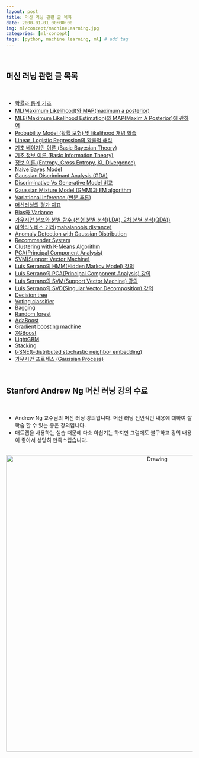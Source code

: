 ```yaml
---
layout: post
title: 머신 러닝 관련 글 목차
date: 2000-01-01 00:00:00
img: ml/concept/machineLearning.jpg
categories: [ml-concept] 
tags: [python, machine learning, ml] # add tag
---
```


<br>

## **머신 러닝 관련 글 목록**

<br>

- [확률과 통계 기초](https://gaussian37.github.io/ml-concept-basic_probability_statistics/)
- [ML(Maximum Likelihood)와 MAP(maximum a posterior)](https://gaussian37.github.io/ml-concept-mle-and-map/)
- [MLE(Maximum Likelihood Estimation)와 MAP(Maxim A Posterior)에 관하여](https://gaussian37.github.io/ml-concept-mlemap)
- [Probability Model (확률 모형) 및 likelihood 개념 학습](https://gaussian37.github.io/ml-concept-probability_model/)
- [Linear, Logistic Regression의 확률적 해석](https://gaussian37.github.io/ml-concept-probability_analysis_of_regression/)
- [기초 베이지안 이론 (Basic Bayesian Theory)](https://gaussian37.github.io/ml-concept-basic_bayesian_theory/)
- [기초 정보 이론 (Basic Information Theory)](https://gaussian37.github.io/ml-concept-basic_information_theory/)
- [정보 이론 (Entropy, Cross Entropy, KL Divergence)](https://gaussian37.github.io/ml-concept-infomation_theory/)
- [Naive Bayes Model](https://gaussian37.github.io/ml-concept-naive_bayes_model/)
- [Gaussian Discriminant Analysis (GDA)](https://gaussian37.github.io/ml-concept_gda/)
- [Discriminative Vs Generative Model 비교](https://gaussian37.github.io/ml-concept-discriminative_generative_model)
- [Gaussian Mixture Model (GMM)과 EM algorithm](https://gaussian37.github.io/ml-concept-gmm_em_algorithm)
- [Variational Inference (변분 추론)](https://gaussian37.github.io/ml-concept-variational_inference)
- [머신러닝의 평가 지표](https://gaussian37.github.io/ml-concept-ml-evaluation/)    
- [Bias와 Variance](https://gaussian37.github.io/machine-learning-concept-bias_and_variance/)
- [가우시안 분포와 분별 함수 (선형 분별 분석(LDA), 2차 분별 분석(QDA))](https://gaussian37.github.io/ml-concept-gaussian_discriminant/)
- [마할라노비스 거리(mahalanobis distance)](https://gaussian37.github.io/ml-concept-mahalanobis_distance/)
- [Anomaly Detection with Gaussian Distribution](https://gaussian37.github.io/ml-concept-andrewng-anomalydetection/)
- [Recommender System](https://gaussian37.github.io/ml-concept-andrewng-recommender/)
- [Clustering with K-Means Algorithm](https://gaussian37.github.io/ml-concept-andrewng-kmeans/)
- [PCA(Principal Component Analysis)](https://gaussian37.github.io/ml-concept-andrewng-pca/)
- [SVM(Support Vector Machine)](https://gaussian37.github.io/ml-concept-andrewng-svm/)
- [Luis Serrano의 HMM(Hidden Markov Model) 강의](https://gaussian37.github.io/ml-concept-serrano_hmm/)
- [Luis Serrano의 PCA(Principal Component Analysis) 강의](https://gaussian37.github.io/ml-concept-serrano_pca/)
- [Luis Serrano의 SVM(Support Vector Machine) 강의]()
- [Luis Serrano의 SVD(Singular Vector Decomposition) 강의]()
- [Decision tree]()
- [Voting classifier]()
- [Bagging]()
- [Random forest]()
- [AdaBoost]()
- [Gradient boosting machine]()
- [XGBoost]()
- [LightGBM]()
- [Stacking]()
- [t-SNE(t-distributed stochastic neighbor embedding)](https://gaussian37.github.io/ml-concept-t_sne/)
- [가우시안 프로세스 (Gaussian Process)](https://gaussian37.github.io/ml-concept-gaussian_process/)

<br>

## **Stanford Andrew Ng 머신 러닝 강의 수료**

<br>

- Andrew Ng 교수님의 머신 러닝 강의입니다. 머신 러닝 전반적인 내용에 대하여 잘 학습 할 수 있는 좋은 강의입니다.
- 매트랩을 사용하는 실습 때문에 다소 아쉽기는 하지만 그럼에도 불구하고 강의 내용이 좋아서 상당히 만족스럽습니다.

<br>
<center><img src="../assets/img/certification/stanford_ml.png" alt="Drawing" style="width: 800px;"/></center>
<br>
